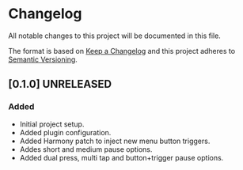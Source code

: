 # Changelog
All notable changes to this project will be documented in this file.

The format is based on [Keep a Changelog](https://keepachangelog.com/en/1.0.0/)
and this project adheres to [Semantic Versioning](https://semver.org/spec/v2.0.0.html).

## [0.1.0] UNRELEASED
### Added
- Initial project setup.
- Added plugin configuration.
- Added Harmony patch to inject new menu button triggers.
- Addes short and medium pause options.
- Added dual press, multi tap and button+trigger pause options.
